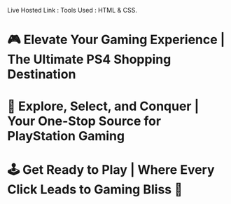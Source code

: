 Live Hosted Link : 
Tools Used : HTML & CSS.
# 🎮 Elevate Your Gaming Experience | The Ultimate PS4 Shopping Destination
# 🛒 Explore, Select, and Conquer | Your One-Stop Source for PlayStation Gaming
# 🕹️ Get Ready to Play | Where Every Click Leads to Gaming Bliss 🚀
                       
                 
